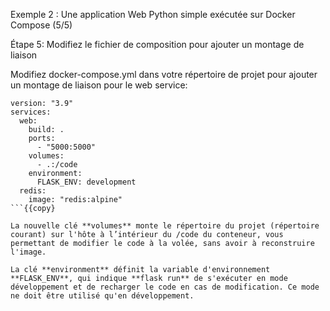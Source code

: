 Exemple 2 : Une application Web Python simple exécutée sur Docker Compose (5/5)

Étape 5: Modifiez le fichier de composition pour ajouter un montage de liaison

Modifiez docker-compose.yml dans votre répertoire de projet pour ajouter un montage de liaison pour le web service:

```
version: "3.9"
services:
  web:
    build: .
    ports:
      - "5000:5000"
    volumes:
      - .:/code
    environment:
      FLASK_ENV: development
  redis:
    image: "redis:alpine"
```{{copy}

La nouvelle clé **volumes** monte le répertoire du projet (répertoire courant) sur l'hôte à l’intérieur du /code du conteneur, vous permettant de modifier le code à la volée, sans avoir à reconstruire l'image. 

La clé **environment** définit la variable d'environnement **FLASK_ENV**, qui indique **flask run** de s'exécuter en mode développement et de recharger le code en cas de modification. Ce mode ne doit être utilisé qu'en développement.
